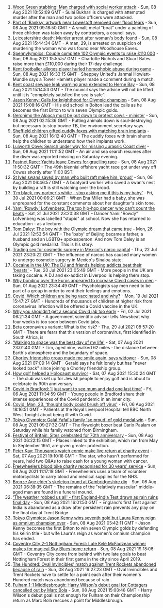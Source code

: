 1. [Wood Green stabbing: Man charged with social worker attack](https://www.bbc.co.uk/news/uk-england-london-58130078) - Sun, 08 Aug 2021 10:52:09 GMT - Sulai Bukhari is charged with attempted murder after the man and two police officers were attacked.
2. [Part of 'Banksy' artwork near Lowestoft removed over flood fears](https://www.bbc.co.uk/news/uk-england-suffolk-58136413) - Sun, 08 Aug 2021 09:18:50 GMT - A small, metal "boat" under a painting of three children was taken away by contractors, a council says.
3. [Leicestershire death: Murder arrest after woman's body found](https://www.bbc.co.uk/news/uk-england-leicestershire-58138005) - Sun, 08 Aug 2021 15:44:34 GMT - A man, 29, is arrested on suspicion of murdering the woman who was found near Woodhouse Eaves.
4. [Spennylympics: Couple complete 102 Olympic events to raise £110,000](https://www.bbc.co.uk/news/uk-england-bristol-58137819) - Sun, 08 Aug 2021 15:55:57 GMT - Charlotte Nichols and Stuart Bates raise more than £110,000 during their 17-day challenge.
5. [Kent footballer alleges player hurled homophobic abuse during game](https://www.bbc.co.uk/news/uk-england-kent-58136664) - Sun, 08 Aug 2021 16:33:15 GMT - Sheppey United's Jahmal Howlett-Mundle says a Tower Hamlets player made a comment during a match.
6. [Kent coast sewage leak warning area extended to Herne Bay](https://www.bbc.co.uk/news/uk-england-kent-58137677) - Sun, 08 Aug 2021 15:14:53 GMT - The council says the advice will not be lifted until it is "completely satisfied the sea is safe".
7. [Jason Kenny: Calls for knighthood for Olympic champion](https://www.bbc.co.uk/news/uk-england-manchester-58136944) - Sun, 08 Aug 2021 15:08:16 GMT - His old school in Bolton lead the calls as he becomes the first Briton to win seven Olympic golds.
8. [Geronimo the Alpaca must be put down to protect cows - minister](https://www.bbc.co.uk/news/uk-england-gloucestershire-58133468) - Sun, 08 Aug 2021 02:15:36 GMT - Putting animals down is soul-destroying but necessary to stop bovine TB, the environment secretary says.
9. [Sheffield children gifted cuddly foxes with matching brain implants](https://www.bbc.co.uk/news/uk-england-south-yorkshire-58137829) - Sun, 08 Aug 2021 16:12:40 GMT - The cuddly foxes with brain shunts help the children to understand how their implants work.
10. [Lulworth Cove: Search under way for missing Jurassic Coast diver](https://www.bbc.co.uk/news/uk-england-dorset-58136616) - Sun, 08 Aug 2021 11:11:52 GMT - An air and sea search resumes after the diver was reported missing on Saturday evening.
11. [Fastnet Race: Yachts leave Cowes for gruelling race](https://www.bbc.co.uk/news/uk-england-hampshire-58129522) - Sun, 08 Aug 2021 11:50:32 GMT - The 49th biennial offshore yacht race got under way off Cowes shortly after 11:00 BST.
12. [St Ives swans saved by man who built raft make him 'proud'](https://www.bbc.co.uk/news/uk-england-cambridgeshire-58101813) - Sun, 08 Aug 2021 06:46:57 GMT - A boatyard worker who saved a swan's nest by building a raft is still watching over the brood.
13. [‘I'm black, my partner's white - stop asking me if this is my baby’](https://www.bbc.co.uk/news/stories-57897237) - Fri, 30 Jul 2021 00:06:21 GMT - When Ena Miller had a baby, she was unprepared for the constant comments about her daughter's skin tone.
14. [Yami 'Rowdy' Lofvenberg: The top hip-hop dancer who can’t count the beats](https://www.bbc.co.uk/news/stories-57905243) - Sat, 31 Jul 2021 23:20:38 GMT - Dancer Yami "Rowdy" Lofvenberg was labelled "stupid" at school. Now she has returned to education - as a lecturer.
15. [Tom Daley: The boy with the Olympic dream that came true](https://www.bbc.co.uk/sport/olympics/57968119) - Mon, 26 Jul 2021 12:53:54 GMT - The 'baby' of Beijing became a father, a husband and an LGBTQ+ spokesperson. And now Tom Daley is an Olympic gold medallist. This is his story.
16. [Trading sex for cosmetic surgery in Mexico's narco capital](https://www.bbc.co.uk/news/stories-57932216) - Thu, 22 Jul 2021 23:20:22 GMT - The influence of narcos has caused many women to undergo cosmetic surgery in Mexico's Sinaloa state.
17. [Cocaine in the UK: The DJ and friends helping addicts beat their 'beasts'](https://www.bbc.co.uk/news/uk-57733774) - Tue, 20 Jul 2021 23:05:49 GMT - More people in the UK are taking cocaine. A DJ and ex-addict in Liverpool is helping them stop.
18. [Why bonding over the Euros appeared to increase Covid cases in men](https://www.bbc.co.uk/news/health-58015593) - Sun, 01 Aug 2021 23:34:49 GMT - Psychologists say men need to be part of a group in order to vent their feelings and emotions.
19. [Covid: Which children are being vaccinated and why?](https://www.bbc.co.uk/news/health-57888429) - Mon, 19 Jul 2021 15:47:27 GMT - Hundreds of thousands of children at higher risk from coronavirus infection will be offered a Covid vaccine in the UK.
20. [Why you shouldn't get a second Covid jab too early](https://www.bbc.co.uk/news/newsbeat-57682233) - Fri, 02 Jul 2021 06:21:34 GMT - A government scientific advisor tells Newsbeat why four weeks is too soon between Covid jabs.
21. [Beta coronavirus variant: What is the risk?](https://www.bbc.co.uk/news/health-55534727) - Thu, 29 Jul 2021 08:57:20 GMT - There are fears that this version of coronavirus, first identified in South Africa, is
22. ['Walking to space was the best day of my life'](https://www.bbc.co.uk/news/uk-england-nottinghamshire-58071075) - Sat, 07 Aug 2021 23:01:40 GMT - Tim, aged nine, walked 62 miles - the distance between Earth's atmosphere and the boundary of space.
23. [Chorley friendship group made me smile again, says widower](https://www.bbc.co.uk/news/uk-england-lancashire-58106487) - Sun, 08 Aug 2021 07:09:14 GMT - Gerald says he felt lonely but has "never looked back" since joining a Chorley friendship group.
24. [How golf helped a Holocaust survivor](https://www.bbc.co.uk/news/uk-england-manchester-58129539) - Sat, 07 Aug 2021 15:30:24 GMT - The club was set up for Jewish people to enjoy golf and is about to celebrate its 90th anniversary.
25. [Covid in Bradford: 'I just want to see mum and dad one last time'](https://www.bbc.co.uk/news/uk-england-leeds-58115377) - Fri, 06 Aug 2021 11:34:59 GMT - Young people in Bradford share their intense experiences of the Covid pandemic in an inner city.
26. [Covid: Man, 23, 'thought body could brush off virus'](https://www.bbc.co.uk/news/uk-england-merseyside-58121193) - Fri, 06 Aug 2021 18:16:51 GMT - Patients at the Royal Liverpool Hospital tell BBC North West Tonight about being ill with Covid.
27. [Tokyo Olympics: Galal Yafai's family 'so proud' of gold medal win](https://www.bbc.co.uk/news/uk-england-birmingham-58136583) - Sun, 08 Aug 2021 09:27:32 GMT - The flyweight boxer beat Carlo Paalam on Saturday while his family watched from Birmingham.
28. [Festival of Britain: Sites celebrated for 70th anniversary](https://www.bbc.co.uk/news/uk-england-london-58076088) - Sun, 08 Aug 2021 06:22:15 GMT - Places linked to the exhibition, which ran from May to September 1951, are given greater protection.
29. [Peter Kay: Thousands watch comic make live return at charity event](https://www.bbc.co.uk/news/entertainment-arts-58129447) - Sat, 07 Aug 2021 19:10:18 GMT - The star, who hasn't performed for years, held two Q&As to raise cash for a young woman with cancer.
30. [Freewheelers blood bike charity recognised for 30 years' service](https://www.bbc.co.uk/news/uk-england-bristol-58136304) - Sun, 08 Aug 2021 11:17:18 GMT - Freewheelers uses a team of volunteer motorcyclists to carry blood and medical supplies for the NHS.
31. [Bronze Age elder's skeleton found at Cambridgeshire dig](https://www.bbc.co.uk/news/uk-england-cambridgeshire-58106514) - Sun, 08 Aug 2021 06:38:35 GMT - The remains of the "relatively muscular" middle-aged man are found in a funeral mound.
32. ['The weather robbed us all' - first England-India Test drawn as rain ruins final day](https://www.bbc.co.uk/sport/cricket/58137389) - Sun, 08 Aug 2021 16:01:50 GMT - England's first Test against India is abandoned as a draw after persistent rain prevents any play on the final day at Trent Bridge.
33. [Tokyo Olympics: Jason Kenny wins seventh gold but Laura Kenny reign as omnium champion over](https://www.bbc.co.uk/sport/olympics/58133154) - Sun, 08 Aug 2021 05:42:11 GMT - Jason Kenny becomes the first Briton to win seven Olympic golds by defending his keirin title - but wife Laura's reign as women's omnium champion has ended.
34. [Coventry City 2-1 Nottingham Forest: Late Kyle McFadzean winner makes for magical Sky Blues home return](https://www.bbc.co.uk/sport/football/58044188) - Sun, 08 Aug 2021 19:18:06 GMT - Coventry City come from behind with two late goals to beat Nottingham Forest in their first game in the city since April 2019.
35. [The Hundred: Oval Invincibles' match against Trent Rockets abandoned because of rain](https://www.bbc.co.uk/sport/cricket/58139164) - Sun, 08 Aug 2021 16:27:23 GMT - Oval Invincibles and Trent Rockets have to settle for a point each after their women's Hundred match was abandoned because of rain.
36. [Fulham 1-1 Middlesbrough: Harry Wilson's debut goal for Cottagers cancelled out by Marc Bola](https://www.bbc.co.uk/sport/football/58044189) - Sun, 08 Aug 2021 15:03:48 GMT - Harry Wilson's debut goal is not enough for Fulham on their Championship return as Marc Bola rescues a point for Middlesbrough.
